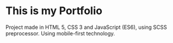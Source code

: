 # This is my Portfolio
Project made in HTML 5, CSS 3 and JavaScript (ES6), using SCSS preprocessor. Using mobile-first technology.

